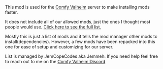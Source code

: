 This mod is used for the [Comfy Valheim](https://discord.gg/ameHJz5PFk) server to make installing mods faster.

It does not include all of our allowed mods, just the ones I thought most people would use. [Click here to see the full list.](https://docs.google.com/spreadsheets/d/1o4_7Ob1_ZcWqyo1LTvVdljCqpd646OINbcMWASZS9UU/edit?usp=sharing)

Mostly this is just a list of mods and it tells the mod manager other mods to install(dependencies). However, a few mods have been repacked into this one for ease of setup and customizing for our server.

List is managed by JemCopeCodes aka Jemmeh. If you need help feel free to reach out to me on the [Comfy Valheim Discord](https://discord.gg/ameHJz5PFk)